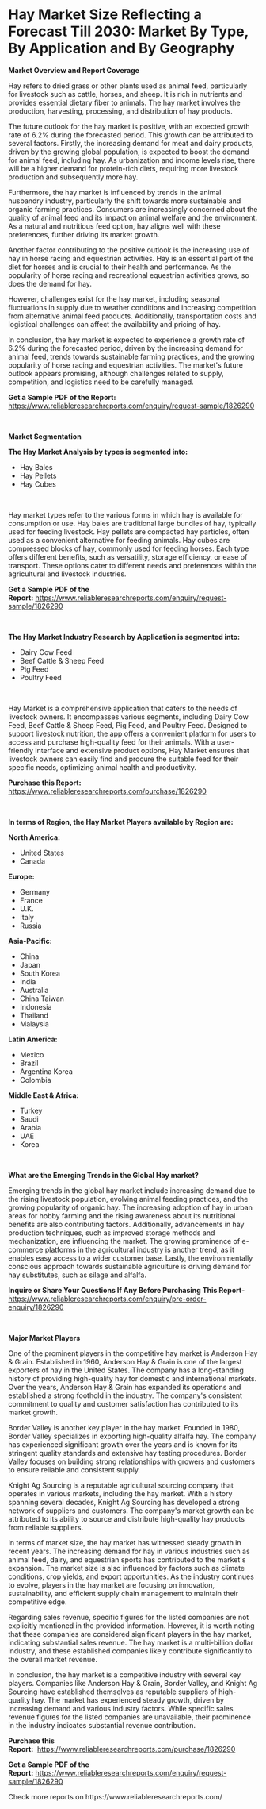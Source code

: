 <p><h1>Hay Market Size Reflecting a Forecast Till 2030: Market By Type, By Application and By Geography</h1></p><p><strong>Market Overview and Report Coverage</strong></p>
<p><p>Hay refers to dried grass or other plants used as animal feed, particularly for livestock such as cattle, horses, and sheep. It is rich in nutrients and provides essential dietary fiber to animals. The hay market involves the production, harvesting, processing, and distribution of hay products.</p><p>The future outlook for the hay market is positive, with an expected growth rate of 6.2% during the forecasted period. This growth can be attributed to several factors. Firstly, the increasing demand for meat and dairy products, driven by the growing global population, is expected to boost the demand for animal feed, including hay. As urbanization and income levels rise, there will be a higher demand for protein-rich diets, requiring more livestock production and subsequently more hay.</p><p>Furthermore, the hay market is influenced by trends in the animal husbandry industry, particularly the shift towards more sustainable and organic farming practices. Consumers are increasingly concerned about the quality of animal feed and its impact on animal welfare and the environment. As a natural and nutritious feed option, hay aligns well with these preferences, further driving its market growth.</p><p>Another factor contributing to the positive outlook is the increasing use of hay in horse racing and equestrian activities. Hay is an essential part of the diet for horses and is crucial to their health and performance. As the popularity of horse racing and recreational equestrian activities grows, so does the demand for hay.</p><p>However, challenges exist for the hay market, including seasonal fluctuations in supply due to weather conditions and increasing competition from alternative animal feed products. Additionally, transportation costs and logistical challenges can affect the availability and pricing of hay.</p><p>In conclusion, the hay market is expected to experience a growth rate of 6.2% during the forecasted period, driven by the increasing demand for animal feed, trends towards sustainable farming practices, and the growing popularity of horse racing and equestrian activities. The market's future outlook appears promising, although challenges related to supply, competition, and logistics need to be carefully managed.</p></p>
<p><strong>Get a Sample PDF of the Report:</strong> <a href="https://www.reliableresearchreports.com/enquiry/request-sample/1826290">https://www.reliableresearchreports.com/enquiry/request-sample/1826290</a></p>
<p>&nbsp;</p>
<p><strong>Market Segmentation</strong></p>
<p><strong>The Hay Market Analysis by types is segmented into:</strong></p>
<p><ul><li>Hay Bales</li><li>Hay Pellets</li><li>Hay Cubes</li></ul></p>
<p>&nbsp;</p>
<p><p>Hay market types refer to the various forms in which hay is available for consumption or use. Hay bales are traditional large bundles of hay, typically used for feeding livestock. Hay pellets are compacted hay particles, often used as a convenient alternative for feeding animals. Hay cubes are compressed blocks of hay, commonly used for feeding horses. Each type offers different benefits, such as versatility, storage efficiency, or ease of transport. These options cater to different needs and preferences within the agricultural and livestock industries.</p></p>
<p><strong>Get a Sample PDF of the Report:</strong>&nbsp;<a href="https://www.reliableresearchreports.com/enquiry/request-sample/1826290">https://www.reliableresearchreports.com/enquiry/request-sample/1826290</a></p>
<p>&nbsp;</p>
<p><strong>The Hay Market Industry Research by Application is segmented into:</strong></p>
<p><ul><li>Dairy Cow Feed</li><li>Beef Cattle & Sheep Feed</li><li>Pig Feed</li><li>Poultry Feed</li></ul></p>
<p>&nbsp;</p>
<p><p>Hay Market is a comprehensive application that caters to the needs of livestock owners. It encompasses various segments, including Dairy Cow Feed, Beef Cattle & Sheep Feed, Pig Feed, and Poultry Feed. Designed to support livestock nutrition, the app offers a convenient platform for users to access and purchase high-quality feed for their animals. With a user-friendly interface and extensive product options, Hay Market ensures that livestock owners can easily find and procure the suitable feed for their specific needs, optimizing animal health and productivity.</p></p>
<p><strong>Purchase this Report:</strong>&nbsp; <a href="https://www.reliableresearchreports.com/purchase/1826290">https://www.reliableresearchreports.com/purchase/1826290</a></p>
<p>&nbsp;</p>
<p><strong>In terms of Region, the Hay Market Players available by Region are:</strong></p>
<p>
    <p> <strong> North America: </strong>
        <ul>
            <li>United States</li>
            <li>Canada</li>
        </ul>
        </p> 
    <p> <strong> Europe: </strong>
        <ul>
            <li>Germany</li>
            <li>France</li>
            <li>U.K.</li>
            <li>Italy</li>
            <li>Russia</li>
        </ul>
        </p> 
    <p> <strong> Asia-Pacific: </strong>
        <ul>
            <li>China</li>
            <li>Japan</li>
            <li>South Korea</li>
            <li>India</li>
            <li>Australia</li>
            <li>China Taiwan</li>
            <li>Indonesia</li>
            <li>Thailand</li>
            <li>Malaysia</li>
        </ul>
        </p> 
    <p> <strong> Latin America: </strong>
        <ul>
            <li>Mexico</li>
            <li>Brazil</li>
            <li>Argentina Korea</li>
            <li>Colombia</li>
        </ul>
        </p> 
    <p> <strong> Middle East & Africa: </strong>
        <ul>
            <li>Turkey</li>
            <li>Saudi</li>
            <li>Arabia</li>
            <li>UAE</li>
            <li>Korea</li>
        </ul>
    </p>
    </p>
<p>&nbsp;</p>
<p><strong>What are the Emerging Trends in the Global Hay market?</strong></p>
<p><p>Emerging trends in the global hay market include increasing demand due to the rising livestock population, evolving animal feeding practices, and the growing popularity of organic hay. The increasing adoption of hay in urban areas for hobby farming and the rising awareness about its nutritional benefits are also contributing factors. Additionally, advancements in hay production techniques, such as improved storage methods and mechanization, are influencing the market. The growing prominence of e-commerce platforms in the agricultural industry is another trend, as it enables easy access to a wider customer base. Lastly, the environmentally conscious approach towards sustainable agriculture is driving demand for hay substitutes, such as silage and alfalfa.</p></p>
<p><strong>Inquire or Share Your Questions If Any Before Purchasing This Report</strong>- <a href="https://www.reliableresearchreports.com/enquiry/pre-order-enquiry/1826290">https://www.reliableresearchreports.com/enquiry/pre-order-enquiry/1826290</a></p>
<p>&nbsp;</p>
<p><strong>Major Market Players</strong></p>
<p><p>One of the prominent players in the competitive hay market is Anderson Hay & Grain. Established in 1960, Anderson Hay & Grain is one of the largest exporters of hay in the United States. The company has a long-standing history of providing high-quality hay for domestic and international markets. Over the years, Anderson Hay & Grain has expanded its operations and established a strong foothold in the industry. The company's consistent commitment to quality and customer satisfaction has contributed to its market growth.</p><p>Border Valley is another key player in the hay market. Founded in 1980, Border Valley specializes in exporting high-quality alfalfa hay. The company has experienced significant growth over the years and is known for its stringent quality standards and extensive hay testing procedures. Border Valley focuses on building strong relationships with growers and customers to ensure reliable and consistent supply.</p><p>Knight Ag Sourcing is a reputable agricultural sourcing company that operates in various markets, including the hay market. With a history spanning several decades, Knight Ag Sourcing has developed a strong network of suppliers and customers. The company's market growth can be attributed to its ability to source and distribute high-quality hay products from reliable suppliers.</p><p>In terms of market size, the hay market has witnessed steady growth in recent years. The increasing demand for hay in various industries such as animal feed, dairy, and equestrian sports has contributed to the market's expansion. The market size is also influenced by factors such as climate conditions, crop yields, and export opportunities. As the industry continues to evolve, players in the hay market are focusing on innovation, sustainability, and efficient supply chain management to maintain their competitive edge.</p><p>Regarding sales revenue, specific figures for the listed companies are not explicitly mentioned in the provided information. However, it is worth noting that these companies are considered significant players in the hay market, indicating substantial sales revenue. The hay market is a multi-billion dollar industry, and these established companies likely contribute significantly to the overall market revenue.</p><p>In conclusion, the hay market is a competitive industry with several key players. Companies like Anderson Hay & Grain, Border Valley, and Knight Ag Sourcing have established themselves as reputable suppliers of high-quality hay. The market has experienced steady growth, driven by increasing demand and various industry factors. While specific sales revenue figures for the listed companies are unavailable, their prominence in the industry indicates substantial revenue contribution.</p></p>
<p><strong>Purchase this Report:</strong>&nbsp;&nbsp;<a href="https://www.reliableresearchreports.com/purchase/1826290">https://www.reliableresearchreports.com/purchase/1826290</a></p>
<p></p>
<p><strong>Get a Sample PDF of the Report:</strong>&nbsp;<a href="https://www.reliableresearchreports.com/enquiry/request-sample/1826290">https://www.reliableresearchreports.com/enquiry/request-sample/1826290</a></p>
<p>Check more reports on https://www.reliableresearchreports.com/</p>
